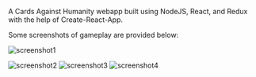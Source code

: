 A Cards Against Humanity webapp built using NodeJS, React, and Redux with the help of Create-React-App.

Some screenshots of gameplay are provided below:

![screenshot1](https://user-images.githubusercontent.com/15703836/163090881-5965be80-b3e6-426c-ab3c-964157280e12.png)

![screenshot2](https://user-images.githubusercontent.com/15703836/163091009-c5e3de6f-c813-4774-8c9a-49aab6258e78.png)
![screenshot3](https://user-images.githubusercontent.com/15703836/163091071-a5897a69-bbdc-48f3-859b-527f726f9959.png)
![screenshot4](https://user-images.githubusercontent.com/15703836/163091075-e8c9eccd-c936-4e07-8e15-2cdea58bc334.png)
